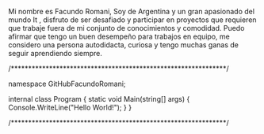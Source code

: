 
Mi nombre es Facundo Romani, Soy de Argentina y un gran apasionado del mundo It , disfruto de ser desafiado y participar en proyectos que requieren que trabaje fuera de mi conjunto de conocimientos y comodidad. Puedo afirmar que tengo un buen desempeño para trabajos en equipo, me considero una persona autodidacta, curiosa y tengo muchas ganas de seguir aprendiendo siempre. 

/**************************************************************/

namespace GitHubFacundoRomani;

internal class Program
{
    static void Main(string[] args)
    {
        Console.WriteLine("Hello World!");
    }
}

/**************************************************************/



